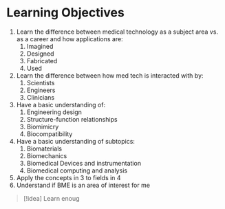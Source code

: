 # Learning Objectives
1. Learn the difference between medical technology as a subject area vs. as a career and how applications are:
	1. Imagined
	2. Designed
	3. Fabricated
	4. Used
2. Learn the difference between how med tech is interacted with by:
	1. Scientists
	2. Engineers
	3. Clinicians
3. Have a basic understanding of:
	1. Engineering design
	2. Structure-function relationships
	3. Biomimicry
	4. Biocompatibility
4. Have a basic understanding of subtopics:
	1. Biomaterials
	2. Biomechanics
	3. Biomedical Devices and instrumentation
	4. Biomedical computing and analysis
5. Apply the concepts in 3 to fields in 4
6. Understand if BME is an area of interest for me

>[!idea]
> Learn enoug